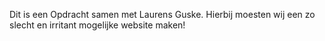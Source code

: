Dit is een Opdracht samen met Laurens Guske. Hierbij moesten wij een zo slecht en irritant mogelijke website maken!
